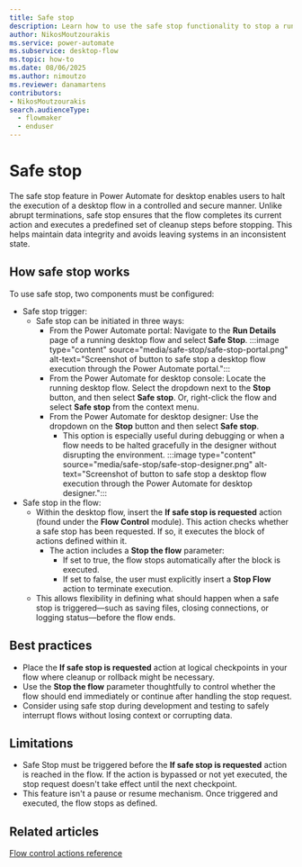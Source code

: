 ```yaml
---
title: Safe stop
description: Learn how to use the safe stop functionality to stop a running desktop flow in a controlled manner.
author: NikosMoutzourakis
ms.service: power-automate
ms.subservice: desktop-flow
ms.topic: how-to
ms.date: 08/06/2025
ms.author: nimoutzo
ms.reviewer: danamartens
contributors:
- NikosMoutzourakis
search.audienceType: 
  - flowmaker
  - enduser
---
```


# Safe stop

The safe stop feature in Power Automate for desktop enables users to halt the execution of a desktop flow in a controlled and secure manner. Unlike abrupt terminations, safe stop ensures that the flow completes its current action and executes a predefined set of cleanup steps before stopping. This helps maintain data integrity and avoids leaving systems in an inconsistent state.

## How safe stop works

To use safe stop, two components must be configured:

- Safe stop trigger:
  - Safe stop can be initiated in three ways:
    - From the Power Automate portal: Navigate to the **Run Details** page of a running desktop flow and select **Safe Stop**. :::image type="content" source="media/safe-stop/safe-stop-portal.png" alt-text="Screenshot of button to safe stop a desktop flow execution through the Power Automate portal.":::
    - From the Power Automate for desktop console: Locate the running desktop flow. Select the dropdown next to the **Stop** button, and then select **Safe stop**. Or, right-click the flow and select **Safe stop** from the context menu.
    - From the Power Automate for desktop designer: Use the dropdown on the **Stop** button and then select **Safe stop**.
      - This option is especially useful during debugging or when a flow needs to be halted gracefully in the designer without disrupting the environment. :::image type="content" source="media/safe-stop/safe-stop-designer.png" alt-text="Screenshot of button to safe stop a desktop flow execution through the Power Automate for desktop designer.":::
- Safe stop in the flow:
  - Within the desktop flow, insert the **If safe stop is requested** action (found under the **Flow Control** module). This action checks whether a safe stop has been requested. If so, it executes the block of actions defined within it.
    - The action includes a **Stop the flow** parameter:
      - If set to true, the flow stops automatically after the block is executed.
      - If set to false, the user must explicitly insert a **Stop Flow** action to terminate execution.
  - This allows flexibility in defining what should happen when a safe stop is triggered—such as saving files, closing connections, or logging status—before the flow ends.

## Best practices

- Place the **If safe stop is requested** action at logical checkpoints in your flow where cleanup or rollback might be necessary.
- Use the **Stop the flow** parameter thoughtfully to control whether the flow should end immediately or continue after handling the stop request.
- Consider using safe stop during development and testing to safely interrupt flows without losing context or corrupting data.

## Limitations

- Safe Stop must be triggered before the **If safe stop is requested** action is reached in the flow. If the action is bypassed or not yet executed, the stop request doesn't take effect until the next checkpoint.
- This feature isn't a pause or resume mechanism. Once triggered and executed, the flow stops as defined.

## Related articles

[Flow control actions reference](../desktop-flows/actions-reference/flowcontrol.md)
